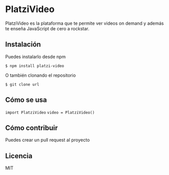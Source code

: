 # PlatziVideo

PlatziVideo es la plataforma que te permite ver videos on demand y además 
te enseña JavaScript de cero a rockstar.

## Instalación

Puedes instalarlo desde npm

`$ npm install platzi-video`

O también clonando el repositorio

`$ git clone url`

## Cómo se usa

`import PlatziVideo`
`video = PlatziVideo()`

## Cómo contribuir

Puedes crear un pull request al proyecto

## Licencia

MIT
